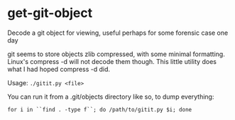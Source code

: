 # get-git-object
Decode a git object for viewing, useful perhaps for some forensic case one day

git seems to store objects zlib compressed, with some minimal formatting. Linux's compress -d will not decode them though. This little utility does what I had hoped compress -d did.

Usage: `./gitit.py <file>`

You can run it from a .git/objects directory like so, to dump everything:

`for i in ``find . -type f``; do /path/to/gitit.py $i; done`
